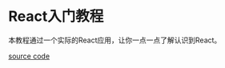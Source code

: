 # React入门教程
本教程通过一个实际的React应用，让你一点一点了解认识到React。



[source code](https://jsfiddle.net/9oro7fyc/embed/html,result/)
